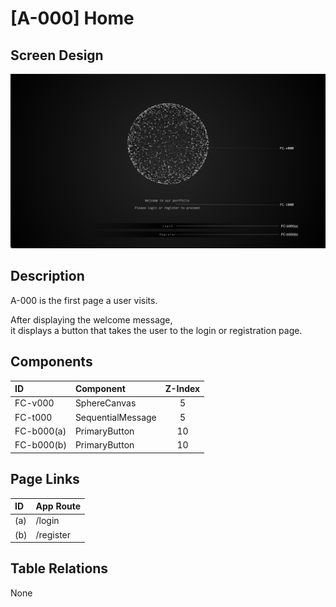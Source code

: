 # [A-000] Home

## Screen Design

![A-000](./screen-images/a-000_home.png)

## Description

A-000 is the first page a user visits.

After displaying the welcome message,  
it displays a button that takes the user to the login or registration page.

## Components

| ID         | Component         | Z-Index |
| :--------- | :---------------- | :-----: |
| FC-v000    | SphereCanvas      |    5    |
| FC-t000    | SequentialMessage |    5    |
| FC-b000(a) | PrimaryButton     |   10    |
| FC-b000(b) | PrimaryButton     |   10    |

## Page Links

| ID  | App Route |
| :-- | :-------- |
| (a) | /login    |
| (b) | /register |

## Table Relations

None
